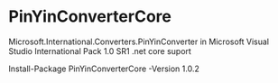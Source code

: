 # PinYinConverterCore
Microsoft.International.Converters.PinYinConverter in Microsoft Visual Studio International Pack 1.0 SR1  .net core  suport


Install-Package PinYinConverterCore -Version 1.0.2
